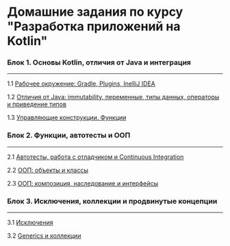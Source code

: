 # Домашние задания по курсу "Разработка приложений на Kotlin"

### Блок 1. Основы Kotlin, отличия от Java и интеграция

---

1.1 [Рабочее окружение: Gradle, Plugins, InelliJ IDEA](https://github.com/SnJon/kotlin-homework/tree/main/01_intro/FirstApp)

1.2 [Отличия от Java: immutability, переменные, типы данных, операторы и приведение типов](https://github.com/SnJon/kotlin-homework/tree/main/02_basics)

1.3 [Управляющие конструкции. Функции](https://github.com/SnJon/kotlin-homework/tree/main/03_control)

### Блок 2. Функции, автотесты и ООП

---

2.1 [Автотесты, работа с отладчиком и Continuous Integration](https://github.com/SnJon/MaxCoverage)

2.2 [ООП: объекты и классы](https://github.com/SnJon/kotlin-homework/tree/main/05_objects)

2.3 [ООП: композиция, наследование и интерфейсы](https://github.com/SnJon/WallTests)

### Блок 3. Исключения, коллекции и продвинутые концепции

---

3.1 [Исключения](https://github.com/SnJon/WallTests/pull/3)

3.2 [Generics и коллекции](https://github.com/SnJon/Notes)